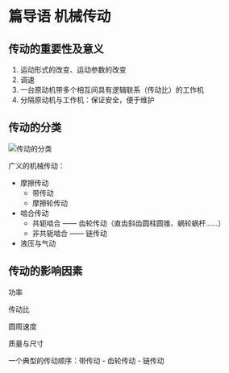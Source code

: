 # 篇导语 机械传动

## 传动的重要性及意义

1. 运动形式的改变、运动参数的改变
2. 调速
3. 一台原动机带多个相互间具有逻辑联系（传动比）的工作机
4. 分隔原动机与工作机：保证安全，便于维护

## 传动的分类

![传动的分类](https://oss.muzing.top/image/20211029211020.png)

广义的机械传动：

- 摩擦传动
  - 带传动
  - 摩擦轮传动
- 啮合传动
  - 共轭啮合 —— 齿轮传动（直齿斜齿圆柱圆锥、蜗轮蜗杆……）
  - 非共轭啮合 —— 链传动
- 液压与气动

## 传动的影响因素

功率

传动比

圆周速度

质量与尺寸

一个典型的传动顺序：带传动 - 齿轮传动 - 链传动
